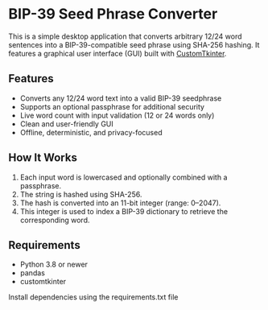# BIP-39 Seed Phrase Converter
This is a simple desktop application that converts arbitrary 12/24 word sentences into a BIP-39-compatible seed phrase using SHA-256 hashing. It features a graphical user interface (GUI) built with [CustomTkinter](https://github.com/TomSchimansky/CustomTkinter).

## Features

- Converts any 12/24 word text into  a valid BIP-39 seedphrase
- Supports an optional passphrase for additional security
- Live word count with input validation (12 or 24 words only)
- Clean and user-friendly GUI
- Offline, deterministic, and privacy-focused

## How It Works

1. Each input word is lowercased and optionally combined with a passphrase.
2. The string is hashed using SHA-256.
3. The hash is converted into an 11-bit integer (range: 0–2047).
4. This integer is used to index a BIP-39 dictionary to retrieve the corresponding word.

## Requirements

- Python 3.8 or newer
- pandas
- customtkinter

Install dependencies using the requirements.txt file


